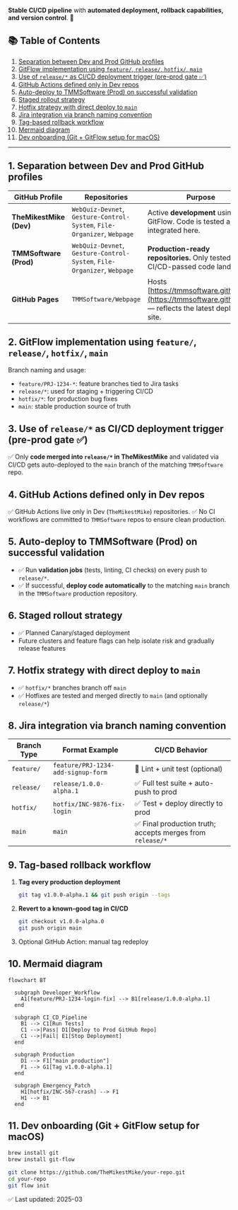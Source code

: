 **Stable CI/CD pipeline** with **automated deployment, rollback capabilities, and version control**. 🚀

## 📚 Table of Contents

1. [Separation between Dev and Prod GitHub profiles](#1-separation-between-dev-and-prod-github-profiles)
2. [GitFlow implementation using `feature/`, `release/`, `hotfix/`, `main`](#2-gitflow-implementation-using-feature-release-hotfix-main)
3. [Use of `release/*` as CI/CD deployment trigger (pre-prod gate ✅)](#3-use-of-release-as-cicd-deployment-trigger-pre-prod-gate-)
4. [GitHub Actions defined only in Dev repos](#4-github-actions-defined-only-in-dev-repos)
5. [Auto-deploy to TMMSoftware (Prod) on successful validation](#5-auto-deploy-to-tmmsoftware-prod-on-successful-validation)
6. [Staged rollout strategy](#6-staged-rollout-strategy)
7. [Hotfix strategy with direct deploy to `main`](#7-hotfix-strategy-with-direct-deploy-to-main)
8. [Jira integration via branch naming convention](#8-jira-integration-via-branch-naming-convention)
9. [Tag-based rollback workflow](#9-tag-based-rollback-workflow)
10. [Mermaid diagram](#10-mermaid-diagram)
11. [Dev onboarding (Git + GitFlow setup for macOS)](#11-dev-onboarding-git--gitflow-setup-for-macos)

---

## 1. Separation between Dev and Prod GitHub profiles

| **GitHub Profile**   | **Repositories** | **Purpose** |
|----------------------|------------------|-------------|
| **TheMikestMike (Dev)** | `WebQuiz-Devnet`, `Gesture-Control-System`, `File-Organizer`, `Webpage` | Active **development** using GitFlow. Code is tested and integrated here. |
| **TMMSoftware (Prod)** | `WebQuiz-Devnet`, `Gesture-Control-System`, `File-Organizer`, `Webpage` | **Production-ready repositories.** Only tested, CI/CD-passed code lands here. |
| **GitHub Pages** | `TMMSoftware/Webpage` | Hosts [https://tmmsoftware.github.io/](https://tmmsoftware.github.io/) — reflects the latest deployed site. |

## 2. GitFlow implementation using `feature/`, `release/`, `hotfix/`, `main`

Branch naming and usage:
- `feature/PRJ-1234-*`: feature branches tied to Jira tasks
- `release/*`: used for staging + triggering CI/CD
- `hotfix/*`: for production bug fixes
- `main`: stable production source of truth

## 3. Use of `release/*` as CI/CD deployment trigger (pre-prod gate ✅)

✅ Only **code merged into `release/*` in TheMikestMike** and validated via CI/CD gets auto-deployed to the `main` branch of the matching `TMMSoftware` repo.

## 4. GitHub Actions defined only in Dev repos

✅ GitHub Actions live only in Dev (`TheMikestMike`) repositories.
✅ No CI workflows are committed to `TMMSoftware` repos to ensure clean production.

## 5. Auto-deploy to TMMSoftware (Prod) on successful validation

- ✅ Run **validation jobs** (tests, linting, CI checks) on every push to `release/*`.
- ✅ If successful, **deploy code automatically** to the matching `main` branch in the `TMMSoftware` production repository.

## 6. Staged rollout strategy

- ✅ Planned Canary/staged deployment
- Future clusters and feature flags can help isolate risk and gradually release features

## 7. Hotfix strategy with direct deploy to `main`

- ✅ `hotfix/*` branches branch off `main`
- ✅ Hotfixes are tested and merged directly to `main` (and optionally `release/*`)

## 8. Jira integration via branch naming convention

| Branch Type | Format Example | CI/CD Behavior |
|-------------|----------------|----------------|
| `feature/`  | `feature/PRJ-1234-add-signup-form` | 🧪 Lint + unit test (optional) |
| `release/`  | `release/1.0.0-alpha.1`            | ✅ Full test suite + auto-push to prod |
| `hotfix/`   | `hotfix/INC-9876-fix-login`        | ✅ Test + deploy directly to prod |
| `main`      | `main`                             | ✅ Final production truth; accepts merges from `release/*` |

## 9. Tag-based rollback workflow

1. **Tag every production deployment**  
   ```sh
   git tag v1.0.0-alpha.1 && git push origin --tags
   ```
2. **Revert to a known-good tag in CI/CD**  
   ```sh
   git checkout v1.0.0-alpha.0
   git push origin main
   ```
3. Optional GitHub Action: manual tag redeploy

## 10. Mermaid diagram

```mermaid
flowchart BT

  subgraph Developer_Workflow
    A1[feature/PRJ-1234-login-fix] --> B1[release/1.0.0-alpha.1]
  end

  subgraph CI_CD_Pipeline
    B1 --> C1[Run Tests]
    C1 -->|Pass| D1[Deploy to Prod GitHub Repo]
    C1 -->|Fail| E1[Stop Deployment]
  end

  subgraph Production
    D1 --> F1["main production"]
    F1 --> G1[Tag v1.0.0-alpha.1]
  end

  subgraph Emergency_Patch
    H1[hotfix/INC-567-crash] --> F1
    H1 --> B1
  end
```

## 11. Dev onboarding (Git + GitFlow setup for macOS)

```bash
brew install git
brew install git-flow
```

```bash
git clone https://github.com/TheMikestMike/your-repo.git
cd your-repo
git flow init
```

✅ Last updated: 2025-03

